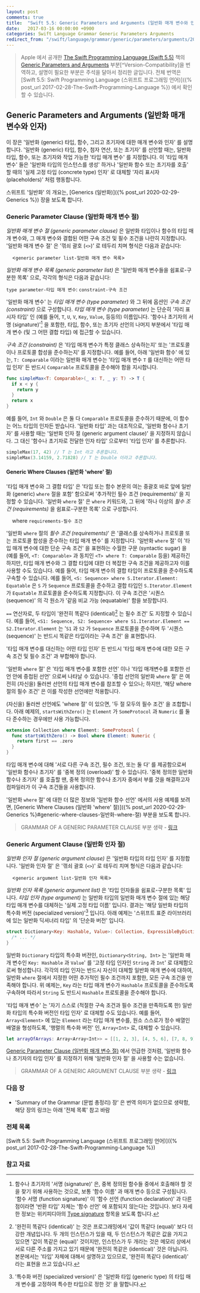 ```yaml
---
layout: post
comments: true
title:  "Swift 5.5: Generic Parameters and Arguments (일반화 매개 변수와 인자)"
date:   2017-03-16 00:00:00 +0900
categories: Swift Language Grammar Generic Parameters Arguments
redirect_from: "/swift/language/grammar/generic/parameters/arguments/2017/03/15/Generic-Parameters-and-Arguments.html"
---
```


> Apple 에서 공개한 [The Swift Programming Language (Swift 5.5)](https://docs.swift.org/swift-book/) 책의 [Generic Parameters and Arguments](https://docs.swift.org/swift-book/ReferenceManual/GenericParametersAndArguments.html) 부분[^Version-Compatibility]을 번역하고, 설명이 필요한 부분은 주석을 달아서 정리한 글입니다. 전체 번역은 [Swift 5.5: Swift Programming Language (스위프트 프로그래밍 언어)]({% post_url 2017-02-28-The-Swift-Programming-Language %}) 에서 확인할 수 있습니다.

## Generic Parameters and Arguments (일반화 매개 변수와 인자)

이 장은 '일반화 (generic) 타입, 함수, 그리고 초기자에 대한 매개 변수와 인자' 를 설명합니다. '일반화 (generic) 타입, 함수, 첨자 연산, 또는 초기자' 를 선언할 때는, 일반화 타입, 함수, 또는 초기자와 작업 가능한 '타입 매개 변수' 를 지정합니다. 이 '타입 매개 변수' 들은 '일반화 타입의 인스턴스를 생성' 하거나 '일반화 함수 또는 초기자를 호출' 할 때의 '실제 고정 타입 (concrete type) 인자' 로 대체할 '자리 표시자 (placeholders)' 처럼 행동합니다.

스위프트 '일반화' 의 개요는, [Generics (일반화)]({% post_url 2020-02-29-Generics %}) 장을 보도록 합니다.

### Generic Parameter Clause (일반화 매개 변수 절)

_일반화 매개 변수 절 (generic parameter clause)_ 은 일반화 타입이나 함수의 타입 매개 변수와, 그 매개 변수와 결합된 어떤 구속 조건 및 필수 조건을 나란히 지정합니다. '일반화 매개 변수 절' 은 '꺾쇠 괄호 (`<>`)' 로 테두리 치며 형식은 다음과 같습니다:

&nbsp;&nbsp;&nbsp;&nbsp;<`generic parameter list-일반화 매개 변수 목록`>

_일반화 매개 변수 목록 (generic parameter list)_ 은 '일반화 매개 변수들을 쉼표로-구분한 목록' 으로, 각각의 형식은 다음과 같습니다:

`type parameter-타입 매개 변수`: `constraint-구속 조건`

'일반화 매개 변수' 는 _타입 매개 변수 (type parameter)_ 와 그 뒤에 옵션인 _구속 조건 (constraint)_ 으로 구성합니다. _타입 매개 변수 (type parameter)_ 는 단순히 '자리 표시자 타입' 인 (예를 들어, `T`, `U`, `V`, `Key`, `Value`, 등등의) 이름입니다. '함수나 초기자의 서명 (signature)'[^signature] 을 포함한, 타입, 함수, 또는 초기자 선언의 나머지 부분에서 '타입 매개 변수 (및 그 어떤 결합 타입) 에 접근할 수 있습니다.

_구속 조건 (constraint)_ 은 '타입 매개 변수가 특정 클래스 상속하는지' 또는 '프로토콜이나 프로토콜 합성을 준수하는지' 를 지정합니다. 예를 들어, 아래 '일반화 함수' 에 있는, `T: Comparable` 이라는 일반화 매개 변수는 '타입 매개 변수 `T` 를 대신하는 어떤 타입 인자' 든 반드시 `Comparable` 프로토콜을 준수해야 함을 지시합니다.

```swift
func simpleMax<T: Comparable>(_ x: T, _ y: T) -> T {
  if x < y {
    return y
  }
  return x
}
```

예를 들어, `Int` 와 `Double` 은 둘 다 `Comparable` 프로토콜을 준수하기 때문에, 이 함수는 어느 타입의 인자든 받습니다. '일반화 타입' 과는 대조적으로, '일반화 함수나 초기자' 를 사용할 때는 '일반화 인자 절 (generic argument clause)' 을 지정하지 않습니다. 그 대신 '함수나 초기자로 전달한 인자 타입' 으로부터 '타입 인자' 를 추론합니다.

```swift
simpleMax(17, 42) // T 는 Int 라고 추론합니다.
simpleMax(3.14159, 2.71828) // T 는 Double 이라고 추론합니다.
```

#### Generic Where Clauses (일반화 'where' 절)

'타입 매개 변수와 그 결합 타입' 은 '타입 또는 함수 본문의 여는 중괄호 바로 앞에 일반화 (generic) `where` 절을 포함' 함으로써 '추가적인 필수 조건 (requirements)' 을 지정할 수 있습니다. '일반화 `where` 절' 은 `where` 키워드와, 그 뒤에 '하나 이상의 _필수 조건 (requirements)_ 을 쉼표로-구분한 목록' 으로 구성합니다.

&nbsp;&nbsp;&nbsp;&nbsp;where `requirements-필수 조건`

'일반화 `where` 절의 _필수 조건 (requirements)_' 은 '클래스를 상속하거나 프로토콜 또는 프로토콜 합성을 준수하는 타입 매개 변수' 를 지정합니다. '일반화 `where` 절' 이 '타입 매개 변수에 대한 단순 구속 조건' 을 표현하는 수월한 구문 (syntactic sugar) 을 (예를 들어, `<T: Comparable>` 과 동치인 `<T> where T: Comparable` 등을) 제공하긴 하지만, 타입 매개 변수와 그 결합 타입에 대한 더 복잡한 구속 조건을 제공하고자 이를 사용할 수도 있습니다. 예를 들어, 타입 매개 변수의 결합 타입이 프로토콜을 준수하도록 구속할 수 있습니다. 예를 들어, `<S: Sequence> where S.Iterator.Element: Equatable` 은 `S` 가 `Sequence` 프로토콜을 준수하고 결합 타입인 `S.Iterator.Element` 가 `Equatable` 프로토콜을 준수하도록 지정합니다. 이 구속 조건은 '시퀀스 (sequence)' 의 각 원소가 '같음 비교 가능 (equatable)' 함을 보장합니다.

`==` 연산자로, 두 타입이 '완전히 똑같다 (identical)[^identical] 는 필수 조건' 도 지정할 수 있습니다. 예를 들어, `<S1: Sequence, S2: Sequence> where S1.Iterator.Element == S2.Iterator.Element` 는 '`S1` 과 `S2` 가 `Sequence` 프로토콜을 준수하며 두 '시퀀스 (sequence)' 는 반드시 똑같은 타입이라는 구속 조건' 을 표현합니다.

'타입 매개 변수를 대신하는 어떤 타입 인자' 든 반드시 '타입 매개 변수에 대한 모든 구속 조건 및 필수 조건' 과 부합해야 합니다.

'일반화 `where` 절' 은 '타입 매개 변수를 포함한 선언' 이나 '타입 매개변수를 포함한 선언 안에 중첩된 선언' 으로써 나타날 수 있습니다. '중첩 선언의 일반화 `where` 절' 은 여전히 (자신을) 둘러싼 선언의 타입 매개 변수를 참조할 수 있으나; 하지만, '해당 where 절의 필수 조건' 은 이를 작성한 선언에만 적용합니다.

(자신을) 둘러싼 선언에도 'where 절' 이 있으면, '두 절 모두의 필수 조건' 을 조합합니다. 아래 예제의, `startsWithZero()` 는 `Element` 가 `SomeProtocol` 과 `Numeric` 를 둘 다 준수하는 경우에만 사용 가능합니다.

```swift
extension Collection where Element: SomeProtocol {
  func startsWithZero() -> Bool where Element: Numeric {
    return first == .zero
  }
}
```

타입 매개 변수에 대해 '서로 다른 구속 조건, 필수 조건, 또는 둘 다' 를 제공함으로써 '일반화 함수나 초기자' 를 '중복 정의 (overload)' 할 수 있습니다. '중복 정의한 일반화 함수나 초기자' 를 호출할 땐, 중복 정의한 함수나 초기자 중에서 부를 것을 해결하고자 컴파일러가 이 구속 조건들을 사용합니다.

'일반화 `where` 절' 에 대한 더 많은 정보와 '일반화 함수 선언' 에서의 사용 예제를 보려면, [Generic Where Clauses (일반화 'where' 절)]({% post_url 2020-02-29-Generics %}#generic-where-clauses-일반화-where-절) 부분을 보도록 합니다.

> GRAMMAR OF A GENERIC PARAMETER CLAUSE 부분 생략 - [링크](https://docs.swift.org/swift-book/ReferenceManual/GenericParametersAndArguments.html#ID407)

### Generic Argument Clause (일반화 인자 절)

_일반화 인자 절 (generic argument clause)_ 은 '일반화 타입의 타입 인자' 를 지정합니다. '일반화 인자 절' 은 '꺾쇠 괄호 (`<>`)' 로 테두리 치며 형식은 다음과 같습니다:

&nbsp;&nbsp;&nbsp;&nbsp;<`generic argument list-일반화 인자 목록`>

_일반화 인자 목록 (generic argument list)_ 은 '타입 인자들을 쉼표로-구분한 목록' 입니다. _타입 인자 (type argument)_ 는 일반화 타입의 일반화 매개 변수 절에 있는 해당 타입 매개 변수를 대체하는 '실제 고정 타입 이름' 입니다. 결과는 '해당 일반화 타입의 특수화 버전 (specialized version)'[^specialized-version] 입니다. 아래 예제는 '스위프트 표준 라이브러리에 있는 일반화 딕셔너리 타입' 의 '단순화 버전' 입니다.

```swift
struct Dictionary<Key: Hashable, Value>: Collection, ExpressibleByDictionaryLiteral {
  /* ... */
}
```

일반화 `Dictionary` 타입의 특수화 버전인, `Dictionary<String, Int>` 는 '일반화 매개 변수인 `Key: Hashable` 과 `Value`' 를 '고정 타입 인자인 `String` 과 `Int`' 로 대체함으로써 형성합니다. 각각의 타입 인자는 반드시 자신이 대체할 일반화 매개 변수에 대하여, 일반화 `where` 절에서 지정한 어떤 추가적인 필수 조건까지 포함한, 모든 구속 조건을 만족해야 합니다. 위 예제는, `Key` 라는 타입 매개 변수가 `Hashable` 프로토콜을 준수하도록 구속하며 따라서 `String` 도 반드시 `Hashable` 프로토콜을 준수해야 합니다.

'타입 매개 변수' 는 '자기 스스로 (적절한 구속 조건과 필수 조건을 만족하도록 한) 일반화 타입의 특수화 버전인 타입 인자' 로 대체할 수도 있습니다.  예를 들어, `Array<Element>` 에 있는 `Element` 라는 타입 매개 변수를, 원소 스스로가 정수 배열인 배열을 형성하도록, '행렬의 특수화 버전' 인, `Array<Int>` 로, 대체할 수 있습니다.

```swift
let arrayOfArrays: Array<Array<Int>> = [[1, 2, 3], [4, 5, 6], [7, 8, 9]]
```

[Generic Parameter Clause (일반화 매개 변수 절)](#generic-parameter-clause-일반화-매개-변수-절) 에서 언급한 것처럼, '일반화 함수나 초기자의 타입 인자' 를 지정하기 위해 '일반화 인자 절' 을 사용할 수는 없습니다.

> GRAMMAR OF A GENERIC ARGUMENT CLAUSE 부분 생략 - [링크](https://docs.swift.org/swift-book/ReferenceManual/GenericParametersAndArguments.html#ID409)

### 다음 장 

* 'Summary of the Grammar (문법 총정리) 장' 은 번역 의미가 없으므로 생략함, 해당 장의 링크는 아래 '전체 목록' 참고 바람

### 전체 목록 

[Swift 5.5: Swift Programming Language (스위프트 프로그래밍 언어)]({% post_url 2017-02-28-The-Swift-Programming-Language %})

### 참고 자료

[^GPandA]: 원문은 [Generic Parameters and Arguments](https://docs.swift.org/swift-book/ReferenceManual/GenericParametersAndArguments.html) 에서 확인할 수 있습니다.

[^signature]: 함수나 초기자의 '서명 (signature)' 은, 중복 정의된 함수들 중에서 호출해야 할 것을 찾기 위해 사용하는 것으로, 보통 '함수 이름' 과 매개 변수 등으로 구성됩니다. '함수 서명 (function signature)' 이 '함수 선언 (function declaration)' 과 다른 점이라면 '반환 타입' 자체는 '함수 선언' 에 포함되지 않는다는 것입니다. 보다 자세한 정보는 위키피디아의 [Type signature](https://en.wikipedia.org/wiki/Type_signature) 항목을 보도록 합니다.

[^specialized-version]: '특수화 버전 (specialized version)' 은 '일반화 타입 (generic type) 의 타입 매개 변수를 고정하여 특수한 타입으로 정한 것' 을 말합니다.

[^identical]: '완전히 똑같다 (identical)' 는 것은 프로그래밍에서 '값이 똑같다 (equal)' 보다 더 강한 개념입니다. 두 개의 인스턴스가 있을 때, 두 인스턴스가 똑같은 값을 가지고 있으면 '값이 똑같은 (equal)' 것이지만, 인스턴스가 두 개라는 것은 메모리 상에서 서로 다른 주소를 가지고 있기 때문에 '완전히 똑같은 (identical)' 것은 아닙니다. 본문에서는 '타입' 자체에 대해서 설명하고 있으므로, '완전히 똑같다 (identical)' 라는 표현을 쓰고 있습니다.